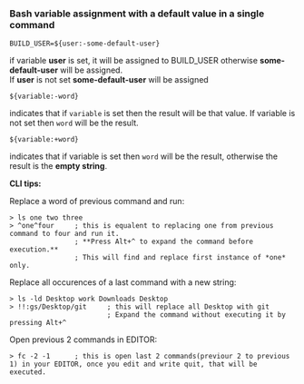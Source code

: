 
### Bash variable assignment with a default value in a single command

    BUILD_USER=${user:-some-default-user}  
   if variable **user** is set, it will be assigned to BUILD_USER otherwise **some-default-user** will be assigned.  
   If **user** is not set **some-default-user** will be assigned

    ${variable:-word} 
   indicates that if `variable` is set then the result will be that value. If variable is not set then `word` will be the result. 
   
    ${variable:+word} 
   indicates that if variable is set then `word` will be the result, otherwise the result is the **empty string**.


**CLI tips:**

Replace a word of previous command and run:

    > ls one two three
    > ^one^four     ; this is equalent to replacing one from previous command to four and run it.
                    ; **Press Alt+^ to expand the command before execution.**
                    ; This will find and replace first instance of *one* only.
Replace all occurences of a last command with a new string:

    > ls -ld Desktop work Downloads Desktop
    > !!:gs/Desktop/git     ; this will replace all Desktop with git
                            ; Expand the command without executing it by pressing Alt+^

Open previous 2 commands in EDITOR:

    > fc -2 -1      ; this is open last 2 commands(previour 2 to previous 1) in your EDITOR, once you edit and write quit, that will be executed.
